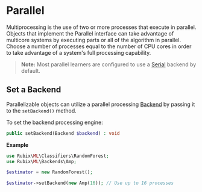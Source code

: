 # Parallel
Multiprocessing is the use of two or more processes that execute in parallel. Objects that implement the Parallel interface can take advantage of multicore systems by executing parts or all of the algorithm in parallel. Choose a number of processes equal to the number of CPU cores in order to take advantage of a system's full processing capability.

> **Note:** Most parallel learners are configured to use a [Serial](backends/serial.md) backend by default.

## Set a Backend
Parallelizable objects can utilize a parallel processing [Backend](backends/api.md) by passing it to the `setBackend()` method.

To set the backend processing engine:
```php
public setBackend(Backend $backend) : void
```

**Example**

```php
use Rubix\ML\Classifiers\RandomForest;
use Rubix\ML\Backends\Amp;

$estimator = new RandomForest();

$estimator->setBackend(new Amp(16)); // Use up to 16 processes
```
